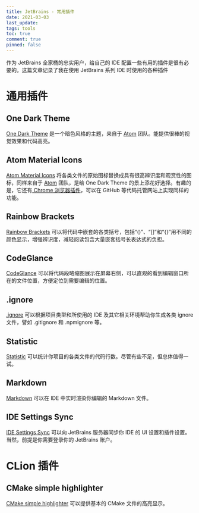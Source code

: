 ```yaml
---
title: JetBrains - 常用插件
date: 2021-03-03
last_update:
tags: tools
toc: true
comment: true
pinned: false
---
```


作为 JetBrains 全家桶的忠实用户，给自己的 IDE 配置一些有用的插件是很有必要的。这篇文章记录了我在使用 JetBrains 系列 IDE 时使用的各种插件

# 通用插件

## One Dark Theme

[One Dark Theme](https://plugins.jetbrains.com/plugin/11938-one-dark-theme) 是一个暗色风格的主题，来自于 [Atom](https://atom.io/themes) 团队。能提供很棒的视觉效果和代码高亮。

## Atom Material Icons

[Atom Material Icons](https://plugins.jetbrains.com/plugin/10044-atom-material-icons) 将各类文件的原始图标替换成具有很高辨识度和观赏性的图标，同样来自于 [Atom](https://atom.io/themes) 团队，是给 One Dark Theme 的景上添花好选择。有趣的是，它还有[ Chrome 浏览器插件](https://chrome.google.com/webstore/detail/atom-file-icons-web/pljfkbaipkidhmaljaaakibigbcmmpnc)，可以在 GitHub 等代码托管网站上实现同样的功能。

## Rainbow Brackets

[Rainbow Brackets](https://plugins.jetbrains.com/plugin/10080-rainbow-brackets) 可以将代码中嵌套的各类括号，包括“()”、“[]”和“{}”用不同的颜色显示，增强辨识度，减轻阅读包含大量嵌套括号长表达式的负担。

## CodeGlance

[CodeGlance](https://plugins.jetbrains.com/plugin/index?xmlId=net.vektah.codeglance) 可以将代码段略缩图展示在屏幕右侧，可以直观的看到编辑窗口所在的文件位置，方便定位到需要编辑的位置。

## .ignore

[.ignore](https://plugins.jetbrains.com/plugin/7495--ignore) 可以根据项目类型和所使用的 IDE 及其它相关环境帮助你生成各类 ignore 文件，譬如 .gitignore 和 .npmignore 等。

## Statistic

[Statistic](https://plugins.jetbrains.com/plugin/4509-statistic) 可以统计你项目的各类文件的代码行数。尽管有些不足，但总体值得一试。

## Markdown

[Markdown](https://plugins.jetbrains.com/plugin/7793-markdown) 可以在 IDE 中实时渲染你编辑的 Markdown 文件。

## IDE Settings Sync

[IDE Settings Sync](https://plugins.jetbrains.com/plugin/15525-ide-settings-sync) 可以向 JetBrains 服务器同步你 IDE 的 UI 设置和插件设置。当然，前提是你需要登录你的 JetBrains 账户。

# CLion 插件

## CMake simple highlighter

[CMake simple highlighter](https://plugins.jetbrains.com/plugin/10089-cmake-simple-highlighter) 可以提供基本的 CMake 文件的高亮显示。

